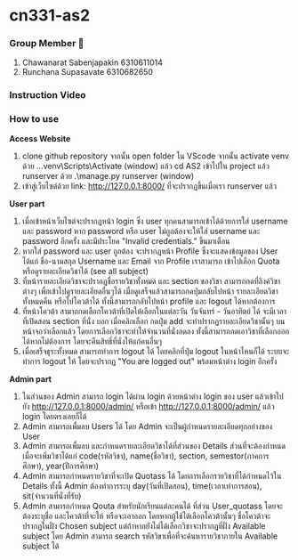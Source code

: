 # cn331-as2

### Group Member :busts_in_silhouette:	
1. Chawanarat Sabenjapakin 6310611014
2. Runchana Supasavate     6310682650

### Instruction Video

### How to use
**Access Website**
1. clone github repository จากนั้น open folder ใน VScode จากนั้น activate venv ด้วย ..\.venv\Scripts\Activate (window) แล้ว cd AS2 เข้าไปใน project แล้ว runserver ด้วย .\manage.py runserver (window)
2. เข้าสู่เว็บไซต์ด้วย link: http://127.0.0.1:8000/ ที่จะปรากฏขึ้นเมื่อเรา runserver แล้ว

**User part**
1. เมื่อเข้าหน้าเว็บไซต์จะปรากฏหน้า login ซึ่ง user ทุกคนสามารถเข้าได้ด้วยการใส่ username และ password หาก password หรือ user ไม่ถูกต้องจะให้ใส่ username และ password อีกครั้ง และมีประโยค "Invalid credentials." ขึ้นมาเตือน
2. หากใส่ password และ user ถูกต้อง จะปรากฎหน้า Profile ซึ่งจะแสดงข้อมูลของ User ได้แก่ ชื่อ-นามสกุล Username และ Email จาก Profile เราสามารถ เข้าไปเลือก Quota หรือดูรายละเอียดวิชาได้ (see all subject)
3. ที่หน้ารายละเอียดวิชาจะปรากฎชื่อรายวิชาทั้งหมด และ section ของวิชา สามารถกดที่ลิงค์วิชาต่างๆ เพื่อเข้าไปดูรายละเอียดอื่นๆได้ เมื่อดูเสร็จแล้วสามารถกดปุ่มกลับไปหน้า รายละเอียดวิชาทั้งหมดคืน หรือไปโควต้าได้ ทั้งนี้สามารถกลับไปหน้า profile และ logout ได้หากต้องการ
4. ที่หน้าโควต้า สามาถกดเลือกโควต้าที่เปิดให้เลือกในแต่ละวัน วันจันทร์ - วันอาทิตย์ ได้ จะมีเวลาที่เปิดสอน section ที่นั่ง บอก เมื่อคลิกเลือก กดปุ่ม add จะทำปรากฏรายละเอียดวิชานั้นๆ บนหน้าจอว่าเลือกแล้ว โดยการเลือกวิชาจะทำให้จำนวนที่นั่งลดลง ทั้งนี้สามารถกดเอาวิชาที่เลือกออกได้หากไม่ต้องการ โดยจะคืนสิทธิ์ที่นั่งให้แก่คนอื่นๆ
5. เมื่อเสร็จธุระทั้งหมด สามารถทำการ logout ได้ โดยคลิกที่ปุ่ม logout ในหน้าไหนก็ได้ ระบบจะทำการ logout ให้ โดยจะปรากฏ "You are logged out" พร้อมหน้าต่าง login อีกครั้ง

**Admin part**
1. ในส่วนของ Admin สามารถ login ได้ผ่าน login ด้วยหน้าต่าง login ของ user แล้วเข้าไปยัง http://127.0.0.1:8000/admin/ หรือเข้า  http://127.0.0.1:8000/admin/ แล้ว login โดยตรงเลยก็ได้
2. Admin สามารถเพื่มลบ Users ได้ โดย Admin จะเป็นผู้กำหนดรายละเอียดทุกอย่างของ User
3. Admin สามารถเพื่มลบ และกำหนดรายละเอียดวิชาได้ที่ส่วนของ Details ส่วนที่จะต้องกำหนดเมื่อจะเพิ่มวิชาได้แก่ code(รหัสวิชา), name(ชื่อวิชา), section, semestor(ภาคการศึกษา), year(ปีการศึกษา)
4. Admin สามารถกำหนดรายวิชาที่จะเปิด Quotass ได้ โดยการเลือกรายวิชาที่ได้กำหนดไว้ใน Details ทั้งนี้ Admin ต้องทำการระบุ day(วันที่เปิดสอน), time(เวลาเทำการสอน), sit(จำนวนที่นั่งที่รับ)
5. Admin สามารถกำหนด Qouta สำหรับนักเรียนแต่ละคนได้ ที่ส่วน User_quotass โดยจะต้องระบุชื่อ และโควต้าที่จะให้ หรือจะเอาออก โดยหากผู้ใช้ได้เลือกโควต้านั้นๆ ชื่อโควต้าจะปรากฏในฝั่ง Chosen subject แต่ถ้าหากยังไม่ได้เลือกวิชาจะปรากฏที่ฝั่ง Available subject โดย Admin สามารถ search รหัสวิขาเพื่อที่จะค้นหารายวิชาภายใน Available subject ได้
